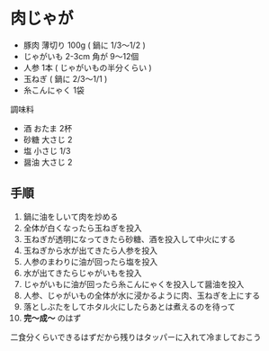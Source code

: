 肉じゃが
========

* 豚肉 薄切り 100g ( 鍋に 1/3〜1/2 )
* じゃがいも 2-3cm 角が 9〜12個
* 人参 1本 ( じゃがいもの半分くらい )
* 玉ねぎ ( 鍋に 2/3〜1/1 )
* 糸こんにゃく 1袋

調味料
* 酒 おたま 2杯
* 砂糖 大さじ 2
* 塩 小さじ 1/3
* 醤油 大さじ 2

手順
----

1. 鍋に油をしいて肉を炒める
1. 全体が白くなったら玉ねぎを投入
1. 玉ねぎが透明になってきたら砂糖、酒を投入して中火にする
1. 玉ねぎから水が出てきたら人参を投入
1. 人参のまわりに油が回ったら塩を投入
1. 水が出てきたらじゃがいもを投入
1. じゃがいもに油が回ったら糸こんにゃくを投入して醤油を投入
1. 人参、じゃがいもの全体が水に浸かるように肉、玉ねぎを上にする
1. 落としぶたをしてホタル火にしたらあとは煮えるのを待って
1. **完〜成〜** のはず

二食分くらいできるはずだから残りはタッパーに入れて冷ましておこう
